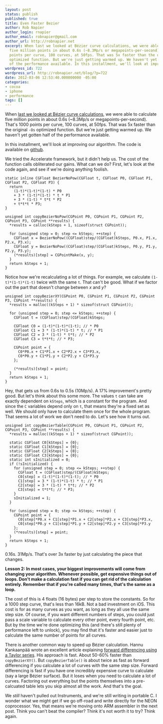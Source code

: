 ```yaml
---
layout: post
status: publish
published: true
title: Even Faster Bezier
author: Rob Napier
author_login: rnapier
author_email: robnapier@gmail.com
author_url: http://robnapier.net
excerpt: When last we looked at Bézier curve calculations, we were able to calculate
  five million points in about 0.6s (~8.3Mp/s or megapoints-per-second). That's 1000
  points per curve, 100 curves, at 50fps. That was 5x faster than the original `-Os`
  optimized function. But we're just getting warmed up. We haven't yet gotten half
  of the performance available. In this installment, we'll look at improving our algorithm.
wordpress_id: 722
wordpress_url: http://robnapier.net/blog/?p=722
date: 2012-03-06 12:53:40.000000000 -05:00
categories:
- cocoa
- iphone
- performance
tags: []
---
```

When <a href="http://robnapier.net/blog/fast-bezier-intro-701">last we looked at Bézier curve calculations</a>, we were able to calculate five million points in about 0.6s (~8.3Mp/s or megapoints-per-second). That's 1000 points per curve, 100 curves, at 50fps. That was 5x faster than the original `-Os` optimized function. But we're just getting warmed up. We haven't yet gotten half of the performance available.

<!-- more -->
In this installment, we'll look at improving our algorithm. The code is available on <a href="https://github.com/rnapier/cocoaphony/tree/master/BezierPerf">github</a>.

We tried the Accelerate framework, but it didn't help us. The cost of the function calls obliterated our gains. What can we do? First, let's look at the code again, and see if we're doing anything foolish.

	static inline CGFloat BezierNoPow(CGFloat t, CGFloat P0, CGFloat P1, CGFloat P2, CGFloat P3) {
	  return
	    (1-t)*(1-t)*(1-t) * P0
	    + 3 * (1-t)*(1-t) * t * P1
	    + 3 * (1-t) * t*t * P2
	    + t*t*t * P3;
	}

	unsigned int copyBezierNoPow(CGPoint P0, CGPoint P1, CGPoint P2, CGPoint P3, CGPoint **results) {
	  *results = calloc(kSteps + 1, sizeof(struct CGPoint));

	  for (unsigned step = 0; step <= kSteps; ++step) {
	    CGFloat x = BezierNoPow((CGFloat)step/(CGFloat)kSteps, P0.x, P1.x, P2.x, P3.x);
	    CGFloat y = BezierNoPow((CGFloat)step/(CGFloat)kSteps, P0.y, P1.y, P2.y, P3.y);
	    (*results)[step] = CGPointMake(x, y);
	  }
	  return kSteps + 1;
	}

Notice how we're recalculating a lot of things. For example, we calculate `(1-t)*(1-t)*(1-t)` twice with the same `t`. That can't be good. What if we factor out the part that doesn't change between *x* and *y*?

	unsigned int copyBezierXY(CGPoint P0, CGPoint P1, CGPoint P2, CGPoint P3, CGPoint **results) {
	  *results = malloc((kSteps + 1) * sizeof(struct CGPoint));

	  for (unsigned step = 0; step <= kSteps; ++step) {
	    CGFloat t = (CGFloat)step/(CGFloat)kSteps;
    
	    CGFloat C0 = (1-t)*(1-t)*(1-t); // * P0
	    CGFloat C1 = 3 * (1-t)*(1-t) * t; // * P1
	    CGFloat C2 = 3 * (1-t) * t*t; // * P2
	    CGFloat C3 = t*t*t; // * P3;

	    CGPoint point = {
	      C0*P0.x + C1*P1.x + C2*P2.x + C3*P3.x,
	      C0*P0.y + C1*P1.y + C2*P2.y + C3*P3.y
	    };

	    (*results)[step] = point;
	  }
	  return kSteps + 1;
	}

Hey, that gets us from 0.6s to 0.5s (10Mp/s). A 17% improvement's pretty good. But let's think about this some more. The values `t` can take are exactly dependent on `kSteps`, which is a constant for the program. And since the `C` variables depend only on `t`, that means they're a fixed set as well. We should only have to calculate them once for the whole program. That seems a lot of work we don't need to do. Let's see how it turns out.

	unsigned int copyBezierTable(CGPoint P0, CGPoint P1, CGPoint P2, CGPoint P3, CGPoint **results) {
	  *results = malloc((kSteps + 1) * sizeof(struct CGPoint));
  
	  static CGFloat C0[kSteps] = {0};
	  static CGFloat C1[kSteps] = {0};
	  static CGFloat C2[kSteps] = {0};
	  static CGFloat C3[kSteps] = {0};
	  static int sInitialized = 0;
	  if (!sInitialized) {
	    for (unsigned step = 0; step <= kSteps; ++step) {
	      CGFloat t = (CGFloat)step/(CGFloat)kSteps;
	      C0[step] = (1-t)*(1-t)*(1-t); // * P0
	      C1[step] = 3 * (1-t)*(1-t) * t; // * P1
	      C2[step] = 3 * (1-t) * t*t; // * P2
	      C3[step] = t*t*t; // * P3;
	    }
	    sInitialized = 1;
	  }
  
	  for (unsigned step = 0; step <= kSteps; ++step) {
	    CGPoint point = {
	      C0[step]*P0.x + C1[step]*P1.x + C2[step]*P2.x + C3[step]*P3.x,
	      C0[step]*P0.y + C1[step]*P1.y + C2[step]*P2.y + C3[step]*P3.y
	    };
	    (*results)[step] = point;
	  }
	  return kSteps + 1;
	}

0.16s. 31Mp/s. That's over 3x faster by just calculating the piece that changes.

**Lesson 2: In most cases, your biggest improvements will come from changing your algorithm. Whenever possible, get expensive things out of loops. Don't make a calculation fast if you can get rid of the calculation entirely. Remember that if you're called many times, that's the same as a loop.**

The cost of this is 4 floats (16 bytes) per step to store the constants. So for a 1000 step curve, that's less than 16kB. Not a bad investment on iOS. This cost is for as many curves as you want, as long as they all use the same step size. Of course, if you want different numbers of steps, you could just pass a scale variable to calculate every other point, every fourth point, etc. But by the time we're done optimizing this (and there's still plenty of performance left to unlock), you may find that it's faster and easier just to calculate the same number of points for all curves.

There is another common way to speed up Bézier calculation. Hannu Kankaanpää wrote an excellent article explaining <a href="http://www.niksula.hut.fi/~hkankaan/Homepages/bezierfast.html">forward differencing using a Taylor series</a>. His approach is fast. About 50-60% faster than `copyBezierXY()`. But `copyBezierTable()` is about twice as fast as forward differencing if you calculate a lot of curves with the same step size. Forward differencing is fast if you have one incredibly expensive curve to calculate (say a large Bézier surface). But it loses when you need to calculate a lot of curves. Factoring out everything but the points themselves into a pre-calcuated table lets you skip almost all the work. And that's the goal.

We *still* haven't pulled out Instruments, and we're still writing in portable C. I wonder what we might get if we go off-road and write directly for the NEON coprocessor. Yes, that means we're moving onto ARM assembler in the next post. Think you can't beat the compiler? Think it's not worth it to try? Think again.
